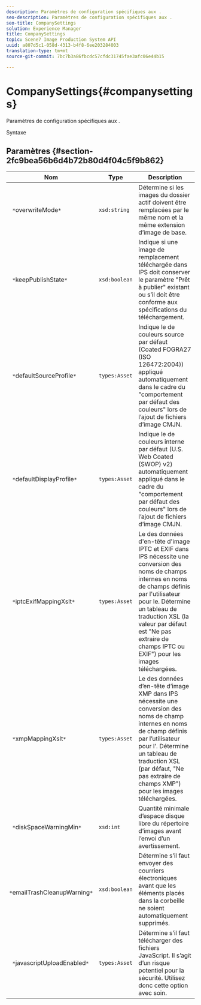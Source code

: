```yaml
---
description: Paramètres de configuration spécifiques aux .
seo-description: Paramètres de configuration spécifiques aux .
seo-title: CompanySettings
solution: Experience Manager
title: CompanySettings
topic: Scene7 Image Production System API
uuid: a807d5c1-058d-4313-b4f8-6ee203284003
translation-type: tm+mt
source-git-commit: 7bc7b3a86fbcdc57cfdc31745fae3afc06e44b15

---
```



# CompanySettings{#companysettings}

Paramètres de configuration spécifiques aux .

Syntaxe

## Paramètres {#section-2fc9bea56b6d4b72b80d4f04c5f9b862}

| Nom | Type | Description |
|---|---|---|
| ` *`overwriteMode`*` | `xsd:string` | Détermine si les images du dossier actif doivent être remplacées par le même nom et la même extension d’image de base. |
| ` *`keepPublishState`*` | `xsd:boolean` | Indique si une image de remplacement téléchargée dans IPS doit conserver le paramètre &quot;Prêt à publier&quot; existant ou s’il doit être conforme aux spécifications du téléchargement. |
| ` *`defaultSourceProfile`*` | `types:Asset` | Indique le de couleurs source par défaut (Coated FOGRA27 (ISO 126472:2004)) appliqué automatiquement dans le cadre du &quot;comportement par défaut des couleurs&quot; lors de l’ajout de fichiers d’image CMJN. |
| ` *`defaultDisplayProfile`*` | `types:Asset` | Indique le de couleurs interne par défaut (U.S. Web Coated (SWOP) v2) automatiquement appliqué dans le cadre du &quot;comportement par défaut des couleurs&quot; lors de l’ajout de fichiers d’image CMJN. |
| ` *`iptcExifMappingXslt`*` | `types:Asset` | Le   des données d&#39;en-tête d&#39;image IPTC et EXIF dans IPS nécessite une conversion des noms de champs internes en noms de champs définis par l&#39;utilisateur pour le. Détermine un tableau de traduction XSL (la valeur par défaut est &quot;Ne pas extraire de champs IPTC ou EXIF&quot;) pour les images téléchargées. |
| ` *`xmpMappingXslt`*` | `types:Asset` | Le   des données d’en-tête d’image XMP dans IPS nécessite une conversion des noms de champ internes en noms de champ définis par l’utilisateur pour l’. Détermine un tableau de traduction XSL (par défaut, &quot;Ne pas extraire de champs XMP&quot;) pour les images téléchargées. |
| ` *`diskSpaceWarningMin`*` | `xsd:int` | Quantité minimale d’espace disque libre du répertoire d’images avant l’envoi d’un avertissement. |
| ` *`emailTrashCleanupWarning`*` | `xsd:boolean` | Détermine s’il faut envoyer des courriers électroniques avant que les éléments placés dans la corbeille ne soient automatiquement supprimés. |
| ` *`javascriptUploadEnabled`*` | `types:Asset` | Détermine s’il faut télécharger des fichiers JavaScript. Il s’agit d’un risque potentiel pour la sécurité. Utilisez donc cette option avec soin. |

